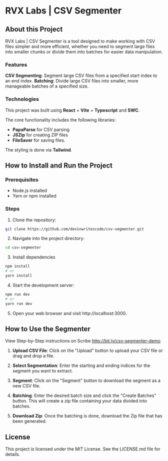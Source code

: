 # RVX Labs | CSV Segmenter

## About this Project

RVX Labs | CSV Segmenter is a tool designed to make working with CSV files simpler and more efficient, whether you need to segment large files into smaller chunks or divide them into batches for easier data manipulation.

### Features

**CSV Segmenting**: Segment large CSV files from a specified start index to an end index.
**Batching**: Divide large CSV files into smaller, more manageable batches of a specified size.

### Technologies

This project was built using **React** + **Vite** + **Typescript** and **SWC**.

The core functionality includes the following libraries:

- **PapaParse** for CSV parsing
- **JSZip** for creating ZIP files
- **FileSaver** for saving files.

The styling is done via **Tailwind**.

## How to Install and Run the Project

### Prerequisites

- Node.js installed
- Yarn or npm installed

### Steps

1. Clone the repository:

```bash
git clone https://github.com/devinwritescode/csv-segmenter.git
```

2. Navigate into the project directory:

```bash
cd csv-segmenter
```

3. Install dependencies

```bash
npm install
# or
yarn install
```

4. Start the development server:

```bash
npm run dev
# or
yarn run dev
```

5. Open your web browser and visit http://localhost:3000.

## How to Use the Segmenter

View Step-by-Step instructions on Scribe http://bit.ly/csv-segmenter-demo

1. **Upload CSV File**: Click on the "Upload" button to upload your CSV file or drag and drop a file.

2. **Select Segmentation**: Enter the starting and ending indices for the segment you want to extract.

3. **Segment**: Click on the "Segment" button to download the segment as a new CSV file.

4. **Batching**: Enter the desired batch size and click the "Create Batches" button. This will create a zip file containing your data divided into batches.

5. **Download Zip**: Once the batching is done, download the Zip file that has been generated.

## License

This project is licensed under the MIT License. See the LICENSE.md file for details.
